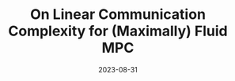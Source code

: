 ---
title: "On Linear Communication Complexity for (Maximally) Fluid MPC"
#authors: Alexander Bienstock and Kevin Yeo
collection: talks
category: 2023
#permalink: 
excerpt: #'This paper is about the number 1. The number 2 is left for future work.'
date: 2023-08-31
#venue: "Submitted"
slidesurl: #'http://academicpages.github.io/files/slides1.pdf'
#paperurl: 'https://eprint.iacr.org/2024/503.pdf'
location: 'Crypto Conference'
citation: #'Your Name, You. (2009). &quot;Paper Title Number 1.&quot; <i>Journal 1</i>. 1(1).'
---